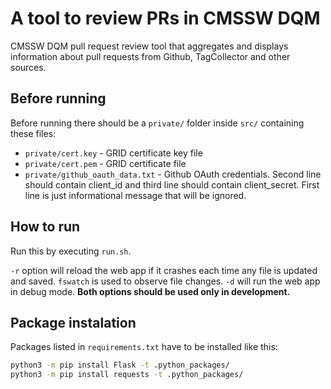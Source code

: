 # A tool to review PRs in CMSSW DQM

CMSSW DQM pull request review tool that aggregates and displays information about pull requests from Github, TagCollector and other sources.

## Before running

Before running there should be a `private/` folder inside `src/` containing these files:
* `private/cert.key` - GRID certificate key file
* `private/cert.pem` - GRID certificate file
* `private/github_oauth_data.txt` - Github OAuth credentials. Second line should contain client_id and third line should contain client_secret. First line is just informational message that will be ignored.

## How to run

Run this by executing `run.sh`. 

`-r` option will reload the web app if it crashes each time any file is updated and saved. `fswatch` is used to observe file changes. `-d` will run the web app in debug mode. **Both options should be used only in development.**

## Package instalation

Packages listed in `requirements.txt` have to be installed like this:

``` bash
python3 -m pip install Flask -t .python_packages/
python3 -m pip install requests -t .python_packages/
```
